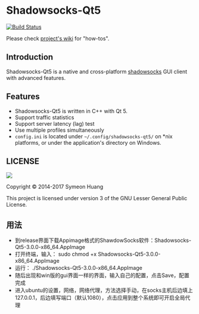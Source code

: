 Shadowsocks-Qt5
===============

[![Build Status](https://travis-ci.org/shadowsocks/shadowsocks-qt5.svg?branch=master)](https://travis-ci.org/shadowsocks/shadowsocks-qt5)

Please check [project's wiki](https://github.com/shadowsocks/shadowsocks-qt5/wiki) for "how-tos".

Introduction
------------

Shadowsocks-Qt5 is a native and cross-platform [shadowsocks](http://shadowsocks.org) GUI client with advanced features.

Features
--------

- Shadowsocks-Qt5 is written in C++ with Qt 5.
- Support traffic statistics
- Support server latency (lag) test
- Use multiple profiles simultaneously
- `config.ini` is located under `~/.config/shadowsocks-qt5/` on \*nix platforms, or under the application's directory on Windows.

LICENSE
-------

![](http://www.gnu.org/graphics/lgplv3-147x51.png)

Copyright © 2014-2017 Symeon Huang

This project is licensed under version 3 of the GNU Lesser General Public License.

## 用法
- 到release界面下载Appimage格式的ShawdowSocks软件：Shadowsocks-Qt5-3.0.0-x86_64.AppImage
- 打开终端，输入： sudo chmod +x Shadowsocks-Qt5-3.0.0-x86_64.AppImage
- 运行： ./Shadowsocks-Qt5-3.0.0-x86_64.AppImage
- 随后出现和win版的gui界面一样的界面，输入自己的配置，点击Save，配置完成
- 进入ubuntu的设置，网络，网络代理，方法选择手动，在socks主机后边填上127.0.0.1，后边填写端口（默认1080），点击应用到整个系统即可开启全局代理
